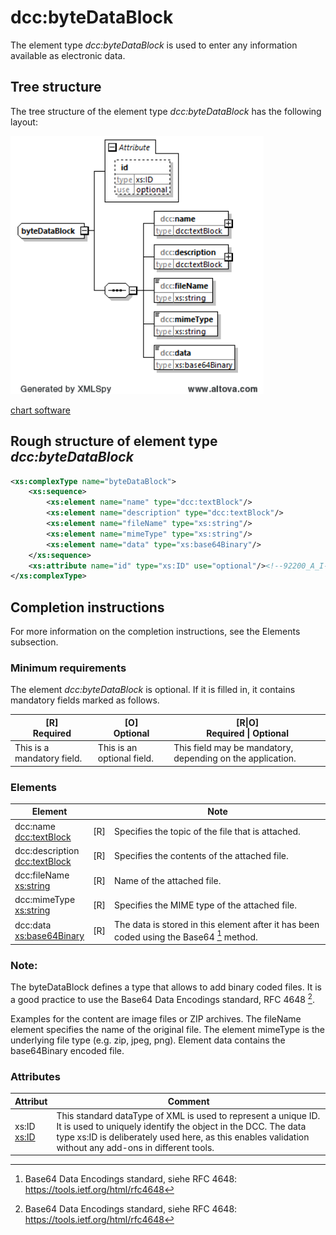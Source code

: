 # dcc:byteDataBlock
The element type *dcc:byteDataBlock* is used to enter any information available as electronic data.

## Tree structure

The tree structure of the element type *dcc:byteDataBlock* has the following layout:

<img src="../../images/byteDataBlock.png" alt="byteDataBlock" width="405" />

[chart software](../XSD_diagramviewer.md)

## Rough structure of element type *dcc:byteDataBlock* 
```xml
<xs:complexType name="byteDataBlock">
	<xs:sequence>
		<xs:element name="name" type="dcc:textBlock"/>
		<xs:element name="description" type="dcc:textBlock"/>
		<xs:element name="fileName" type="xs:string"/>
		<xs:element name="mimeType" type="xs:string"/>
		<xs:element name="data" type="xs:base64Binary"/>
	</xs:sequence>
	<xs:attribute name="id" type="xs:ID" use="optional"/><!--92200_A_I-->
</xs:complexType>
```

## Completion instructions

For more information on the completion instructions, see the Elements subsection.

### Minimum requirements

The element *dcc:byteDataBlock* is optional. If it is filled in, it contains mandatory fields marked as follows.

|[R] <br> Required|[O] <br> Optional|[R\|O]<br>Required \| Optional|
|-|-|-|
|This is a mandatory field. | This is an optional field.|This field may be mandatory, depending on the application.|

### Elements
|Element||Note|
|-|-|-|
|dcc:name<br>[dcc:textBlock](../auxElements/textBlock.md) |[R]|Specifies the topic of the file that is attached.|
|dcc:description<br>[dcc:textBlock](../auxElements/textBlock.md)| [R]|Specifies the contents of the attached file.|
|dcc:fileName <br>[xs:string](https://www.w3.org/TR/xmlschema-2/#string)|[R]|Name of the attached file.|
|dcc:mimeType <br>[xs:string](https://www.w3.org/TR/xmlschema-2/#string)|[R]|Specifies the MIME type of the attached file.|
|dcc:data <br>[xs:base64Binary](https://www.w3.org/TR/xmlschema-2/#base64Binary)|[R]|The data is stored in this element after it has been coded using the Base64 [^1] method.

### Note:

The byteDataBlock defines a type that allows to add binary coded files. It is a good practice to use the Base64 Data Encodings standard, RFC 4648 [^1].

Examples for the content are image files or ZIP archives. The fileName element specifies the name of the original file. The element mimeType is the underlying file type (e.g. zip, jpeg, png). Element data contains the base64Binary encoded file.

### Attributes

|Attribut|Comment|
|-|-|
|xs:ID<br>[xs:ID](https://www.w3.org/TR/xmlschema-2/#ID)| This standard dataType of XML is used to represent a unique ID. It is used to uniquely identify the object in the DCC. The data type xs:ID is deliberately used here, as this enables validation without any add-ons in different tools.|

[^1]: Base64 Data Encodings standard, siehe RFC 4648: https://tools.ietf.org/html/rfc4648
